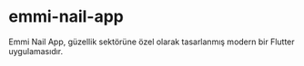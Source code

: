# emmi-nail-app
Emmi Nail App, güzellik sektörüne özel olarak tasarlanmış modern bir Flutter  uygulamasıdır.
